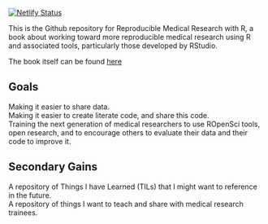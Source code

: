 [![Netlify Status](https://api.netlify.com/api/v1/badges/acb42178-12c8-4ca2-ae3a-d596bd3c568e/deploy-status)](https://app.netlify.com/sites/rmrwr-book/deploys)

This is the Github repository for Reproducible Medical Research with R, a book about working toward more reproducible medical research using R and associated tools, particularly those developed by RStudio.

The book itself can be found [here](https://rmrwr-book.netlify.com/)

## Goals

Making it easier to share data.     
Making it easier to create literate code, and share this code.     
Training the next generation of medical researchers to use ROpenSci tools, open research, and to encourage others to evaluate their data and their code to improve it.     
## Secondary Gains

A repository of Things I have Learned (TILs) that I might want to reference in the future.     
A repository of things I want to teach and share with medical research trainees.     
